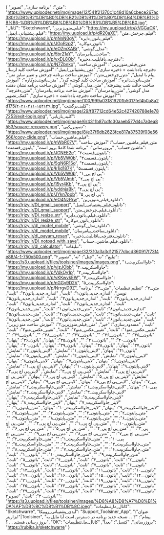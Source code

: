 {
  "متن": "برنامه سازی",
  "تصویر": "https://www.uplooder.net/img/image/12/541f21370c1c48d10a6cbece267ac380/%DB%B2%DB%B0%DB%B2%DB%B1%DB%B0%DB%B4%DB%B1%DB%B6-%DB%B1%DB%B8%DB%B0%DB%B3%DB%B5%DB%B0.jpg",
  "کانال": "Sketchwarre",
  "فیلم_منو_زیرین": "https://my.uupload.ir/p/kVGGaOX",
  "فیلم_پشتیبانی_ایمیل": "https://my.uupload.ir/p/dR20aXE",
  "فیلم_چرخش_متن": "https://my.uupload.ir/p/nNnN0gV",
  "فیلم_باتون_دایره": "https://my.uupload.ir/p/JGpRzp2",
  "باتون_دوکاره": "https://my.uupload.ir/p/eOZmXABr",
  "مدل_گوشی": "https://my.uupload.ir/p/5br21aY",
  "ساخت_پیامرسان": "https://my.uupload.ir/p/vxDL8Ob",
  "دفترچه_باقابلیت_ذخیره": "https://my.uupload.ir/p/N7Zbnko",
  "متن_فیلم_منوزیرین": "آموزش ساخت دفترچه یادداشت + ذخیره سازی",
  "متن_پشتیبانی_ایمیل": "آموزش ساخت کلید ارسال پیام با ایمیل",
  "متن_چرخش_متن": "آموزش ساخت برنامه چرخش و تغییر سایز متن",
  "متن_باتون_دایره": "آموزش ساخت کلید گوشه گرد",
  "متن_باتون_دوکاره": "آموزش ساخت حالت شب پیشرفته",
  "متن_مدل_گوشی": "آموزش ساخت برنامه نشان دهنده مدل گوشی",
  "متن_پیامرسان": "آموزش ساخت برنامه پیامرسان",
  "متن_دفترچه": "آموزش ساخت دفترچه یادداشت + ذخیره سازی",
  "کمک_تصویر": "https://www.uplooder.net/img/image/100/999a031819201b5017fef4b0a8a2d175/۲۰۲۱۰۴۱۱-۱۵۴۱۴۹.jpg",
  "کلید_برگشت": "https://www.uplooder.net/img/image/29/f87712cd64e52c427420788e1e787253/exit-login.png",
  "کلید_بازیابی": "https://www.uplooder.net/img/image/6/4311b87cdfc30aaeb577d4c7a0ea8553/square-recovery.png",
  "تصویر_کپی": "https://www.uplooder.net/img/image/8/e37f6db2623fce817a37539f03e56566/cooy-clide.png",
  "فیلم_ماشین_حساب": "https://my.uupload.ir/p/nWbR07V",
  "متن_فیلم_ماشین_حساب": "آموزش ساخت ماشین حساب",
  "بروزرسانی": "برنامه شما کاملا بروز است",
  "پایتون_قسمت۱": "https://my.uupload.ir/p/JGNEE2e",
  "پایتون_قسمت۲": "https://my.uupload.ir/p/Vb5VW0b",
  "پایتون_قسمت۳": "https://my.uupload.ir/p/5gN6R15o",
  "پایتون_قسمت۴": "https://my.uupload.ir/p/k1jd187K",
  "پایتون_قسمت۵": "https://my.uupload.ir/p/Vb5VW0b",
  "پی اچ پی_۱": "https://my.uupload.ir/p/Vb5VJmb",
  "پی اچ پی_۲": "https://my.uupload.ir/p/15yr4Kb",
  "پی اچ پی_۳": "https://my.uupload.ir/p/yddnjaBk",
  "پی اچ پی_۴": "https://my.uupload.ir/p/JYkn7pob",
  "پی اچ پی_۵": "https://my.uupload.ir/p/eO4NzRrw",
  "دانلود_فیلم_منوزیرین": "https://rizy.ir/Dl_gmail_support",
  "دانلود_فیلم_پشتیبانی_ایمیل": "https://rizy.ir/Dl_gmail_support",
  "دانلود_فیلم_چرخش_متن": "https://rizy.ir/Dl_resize_str",
  "دانلود_فیلم_باتون_دایره": "https://rizy.ir/Dl_resize_str",
  "دانلود_باتون_دوکاره": "https://rizy.ir/dl_model_mobile",
  "دانلود_مدل_گوشی": "https://rizy.ir/dl_model_mobile",
  "دانلود_ساخت_پیامرسان": "https://rizy.ir/dl_payam_resan",
  "دانلود_دفترچه_باقابلیت_ذخیره": "https://rizy.ir/Dl_notpad_with_save",
  "دانلود_فیلم_ماشین_حساب": "https://rizy.ir/dl_calculator",
  "تبلیغات": "https://www.uplooder.net/img/image/32/310a3a3d121577dbcd360917f73f4e88/4-1-750x500.png",
  "تبلیغ": "نه",
  "چنل": "نه",
  "تصویر۲": "https://s3.uupload.ir/files/toolsiner/Images/images.png",
  "جاوااسکریپت_۱": "https://my.uupload.ir/p/vjzJObb",
  "جاوااسکریپت_۲": "https://my.uupload.ir/p/VdkOy1p",
  "جاوااسکریپت_۳": "https://my.uupload.ir/p/vKKwvkEW",
  "جاوااسکریپت_۴": "https://my.uupload.ir/p/nGGy9D2V",
  "جاوااسکریپت_۵": "https://my.uupload.ir/p/NrrgvD9Z",
  "متن_۲": "تنظیم تنظیمات",
  "متن_۳": "برنامه نویس",
  "اندازه_جدید_باتون۱": "ثابت",
  "اندازه_جدید_باتون۲": "ثابت",
  "اندازه_جدید_باتون۳": "ثابت",
  "اندازه_جدید_باتون۴": "ثابت",
  "اندازه_جدید_باتون۵": "ثابت",
  "اندازه_جدید_باتون۶": "ثابت",
  "اندازه_جدید_باتون۷": "ثابت",
  "اندازه_جدید_باتون۸": "ثابت",
  "متن_جدید_باتون۱": "ثابت",
  "متن_جدید_باتون۲": "ثابت",
  "متن_جدید_باتون۳": "ثابت",
  "متن_جدید_باتون۴": "ثابت",
  "متن_جدید_باتون۵": "ثابت",
  "متن_جدید_باتون۶": "ثابت",
  "متن_جدید_باتون۷": "ثابت",
  "متن_جدید_باتون۸": "ثابت",
  "مسدود_سازی": "خیر",
  "متن_فیلم_منوزیرین۲": "آموزش ساخت منو زیرین",
  "تغییر_عکس_منو۱": "ثابت",
  "تغییر_عکس_منو۲": "ثابت",
  "تغییر_عکس_منو۳": "ثابت",
  "باتون__۳۵": "",
  "باتون__۳۶": "",
  "باتون__۳۷": "",
  "باتون__۳۸": "",
  "باتون__۳۹": "",
  "باتون__۴۰": "",
  "باتون__۴۱": "",
  "باتون_۳۵": "پنهان",
  "باتون_۳۶": "پنهان",
  "باتون_۳۷": "پنهان",
  "باتون_۳۸": "پنهان",
  "باتون_۳۹": "پنهان",
  "باتون_۴۰": "پنهان",
  "باتون_۴۱": "پنهان",
  "لاینر_پایتون_۱": "نمایش",
  "لاینر_پایتون_۲": "نمایش",
  "لاینر_پایتون_۳": "نمایش",
  "لاینر_پایتون_۴": "نمایش",
  "لاینر_پایتون_۵": "نمایش",
  "لاینر_پایتون_۶": "پنهان",
  "لاینر_پایتون_۷": "پنهان",
  "لاینر_پایتون_۸": "پنهان",
  "لاینر_پایتون_۹": "پنهان",
  "لاینر_پایتون_۱۰": "پنهان",
  "لاینر_پی اچ پی_۱": "نمایش",
  "لاینر_پی اچ پی_۲": "نمایش",
  "لاینر_پی اچ پی_۳": "نمایش",
  "لاینر_پی اچ پی_۴": "نمایش",
  "لاینر_پی اچ پی_۵": "نمایش",
  "لاینر_پی اچ پی_۶": "پنهان",
  "لاینر_پی اچ پی_۷": "پنهان",
  "لاینر_پی اچ پی_۸": "پنهان",
  "لاینر_پی اچ پی_۹": "پنهان",
  "لاینر_پی اچ پی_۱۰": "پنهان",
  "لاینر_جاوااسکریپت_۱": "نمایش",
  "لاینر_جاوااسکریپت_۲": "نمایش",
  "لاینر_جاوااسکریپت_۳": "نمایش",
  "لاینر_جاوااسکریپت_۴": "نمایش",
"لاینر_جاوااسکریپت_۵": "نمایش",
  "لاینر_جاوااسکریپت_۶": "پنهان",
  "لاینر_جاوااسکریپت_۷": "پنهان",
  "لاینر_جاوااسکریپت_۸": "پنهان",
  "لاینر_جاوااسکریپت_۹": "پنهان",
  "لاینر_جاوااسکریپت_۱۰": "پنهان",
  "متن_پایتون_۱": "",
  "متن_پایتون_۲": "",
  "متن_پایتون_۳": "",
  "متن_پایتون_۴": "",
  "متن_پایتون_۵": "",
  "متن_پایتون_۶": "",
  "متن_پایتون_۷": "",
  "متن_پایتون_۸": "",
  "متن_پایتون_۹": "",
  "متن_پایتون_۱۰": "",
  "متن_پی اچ پی_۱": "",
  "متن_پی اچ پی_۲": "",
  "متن_پی اچ پی_۳": "",
  "متن_پی اچ پی_۴": "",
  "متن_پی اچ پی_۵": "",
  "متن_پی اچ پی_۶": "",
  "متن_پی اچ پی_۷": "",
  "متن_پی اچ پی_۸": "",
  "متن_پی اچ پی_۹": "",
  "متن_پی اچ پی_۱۰": "",
  "متن_جاوااسکریپت_۱": "",
  "متن_جاوااسکریپت_۲": "",
  "متن_جاوااسکریپت_۳": "",
  "متن_جاوااسکریپت_۴": "",
  "متن_جاوااسکریپت_۵": "",
  "متن_جاوااسکریپت_۶": "",
  "متن_جاوااسکریپت_۷": "",
  "متن_جاوااسکریپت_۸": "",
  "متن_جاوااسکریپت_۹": "",
  "متن_جاوااسکریپت_۱۰": "",
  "باتون__۱": "ثابت",
  "باتون__۲": "ثابت",
  "باتون__۳": "ثابت",
  "باتون__۴": "ثابت",
  "باتون__۵": "ثابت",
  "باتون__۶": "ثابت",
  "باتون__۷": "ثابت",
  "باتون__۸": "ثابت",
  "باتون__۹": "ثابت",
  "باتون__۱۰": "ثابت",
  "باتون__۱۱": "ثابت",
  "باتون__۱۲": "ثابت",
  "باتون__۱۳": "ثابت",
  "باتون__۱۴": "ثابت",
  "باتون__۱۵": "ثابت",
  "باتون__۱۶": "ثابت",
  "باتون__۱۷": "ثابت",
  "باتون__۱۸": "ثابت",
  "باتون__۱۹": "ثابت",
  "باتون__۲۰": "ثابت",
  "باتون__۲۱": "ثابت",
  "باتون__۲۲": "ثابت",
  "باتون__۲۳": "ثابت",
  "باتون__۲۴": "ثابت",
  "باتون__۲۵": "ثابت",
  "باتون__۲۶": "ثابت",
  "باتون__۲۷": "ثابت",
  "باتون__۲۸": "ثابت",
  "باتون__۲۹": "ثابت",
  "باتون__۳۰": "ثابت",
  "تصویر۳": "https://s3.uupload.ir/files/toolsiner/Images/%D8%A8%D8%A7%D8%B1%DA%AF%DB%8C%D8%B1%DB%8C.jpeg",
  "کانال_ما_تنظیمات": "Sketchwarre",
  "آیدی_پشتیبانی_روبیکا": "Support_Toolsiner_App",
  "عنوان": "ابزارینر|Toolsiner",
  "پیغام": "? . . نسخه جدید برنامه در دسترس است آیا مایل به بروز رسانی هستید . . ؟",
  "OK": "بروزرسانی",
  "کنسل": "بعداََ",
  "کانال_ما_تنظییمات": "https://rubika.ir/sketchwarre"
}
